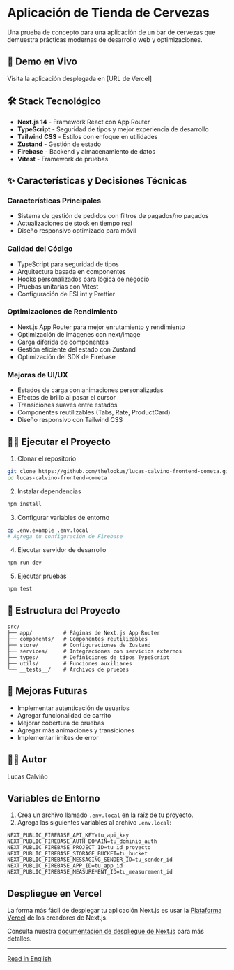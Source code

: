 # Aplicación de Tienda de Cervezas

Una prueba de concepto para una aplicación de un bar de cervezas que demuestra prácticas modernas de desarrollo web y optimizaciones.

## 🚀 Demo en Vivo

Visita la aplicación desplegada en [URL de Vercel]

## 🛠 Stack Tecnológico

- **Next.js 14** - Framework React con App Router
- **TypeScript** - Seguridad de tipos y mejor experiencia de desarrollo
- **Tailwind CSS** - Estilos con enfoque en utilidades
- **Zustand** - Gestión de estado
- **Firebase** - Backend y almacenamiento de datos
- **Vitest** - Framework de pruebas

## ✨ Características y Decisiones Técnicas

### Características Principales
- Sistema de gestión de pedidos con filtros de pagados/no pagados
- Actualizaciones de stock en tiempo real
- Diseño responsivo optimizado para móvil

### Calidad del Código
- TypeScript para seguridad de tipos
- Arquitectura basada en componentes
- Hooks personalizados para lógica de negocio
- Pruebas unitarias con Vitest
- Configuración de ESLint y Prettier

### Optimizaciones de Rendimiento
- Next.js App Router para mejor enrutamiento y rendimiento
- Optimización de imágenes con next/image
- Carga diferida de componentes
- Gestión eficiente del estado con Zustand
- Optimización del SDK de Firebase

### Mejoras de UI/UX
- Estados de carga con animaciones personalizadas
- Efectos de brillo al pasar el cursor
- Transiciones suaves entre estados
- Componentes reutilizables (Tabs, Rate, ProductCard)
- Diseño responsivo con Tailwind CSS

## 🏃‍♂️ Ejecutar el Proyecto

1. Clonar el repositorio
```bash
git clone https://github.com/thelookus/lucas-calvino-frontend-cometa.git
cd lucas-calvino-frontend-cometa
```

2. Instalar dependencias
```bash
npm install
```

3. Configurar variables de entorno
```bash
cp .env.example .env.local
# Agrega tu configuración de Firebase
```

4. Ejecutar servidor de desarrollo
```bash
npm run dev
```

5. Ejecutar pruebas
```bash
npm test
```

## 📝 Estructura del Proyecto

```
src/
├── app/          # Páginas de Next.js App Router
├── components/   # Componentes reutilizables
├── store/        # Configuraciones de Zustand
├── services/     # Integraciones con servicios externos
├── types/        # Definiciones de tipos TypeScript
├── utils/        # Funciones auxiliares
└── __tests__/    # Archivos de pruebas
```

## 🎯 Mejoras Futuras

- Implementar autenticación de usuarios
- Agregar funcionalidad de carrito
- Mejorar cobertura de pruebas
- Agregar más animaciones y transiciones
- Implementar límites de error

## 👨‍💻 Autor

Lucas Calviño

## Variables de Entorno

1. Crea un archivo llamado `.env.local` en la raíz de tu proyecto.
2. Agrega las siguientes variables al archivo `.env.local`:

```plaintext
NEXT_PUBLIC_FIREBASE_API_KEY=tu_api_key
NEXT_PUBLIC_FIREBASE_AUTH_DOMAIN=tu_dominio_auth
NEXT_PUBLIC_FIREBASE_PROJECT_ID=tu_id_proyecto
NEXT_PUBLIC_FIREBASE_STORAGE_BUCKET=tu_bucket
NEXT_PUBLIC_FIREBASE_MESSAGING_SENDER_ID=tu_sender_id
NEXT_PUBLIC_FIREBASE_APP_ID=tu_app_id
NEXT_PUBLIC_FIREBASE_MEASUREMENT_ID=tu_measurement_id
```

## Despliegue en Vercel

La forma más fácil de desplegar tu aplicación Next.js es usar la [Plataforma Vercel](https://vercel.com/new?utm_medium=default-template&filter=next.js&utm_source=create-next-app&utm_campaign=create-next-app-readme) de los creadores de Next.js.

Consulta nuestra [documentación de despliegue de Next.js](https://nextjs.org/docs/app/building-your-application/deploying) para más detalles.

---

[Read in English](README.md)